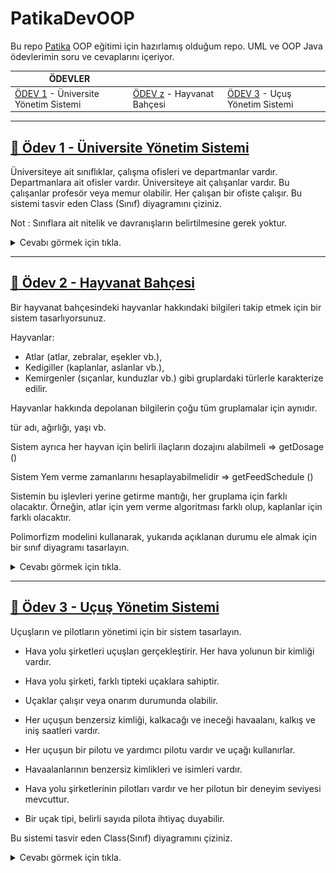 # PatikaDevOOP

Bu repo [Patika](https://patika.dev) OOP eğitimi için hazırlamış olduğum repo. UML ve OOP Java ödevlerimin soru ve cevaplarını içeriyor.

| ÖDEVLER |  |  |
|-----|-----|-----|
| [ÖDEV 1](https://github.com/furkanaliunal/PatikaDevOOP#-%C3%B6dev-1---%C3%BCniversite-y%C3%B6netim-sistemi) - Üniversite Yönetim Sistemi | [ÖDEV z](https://github.com/furkanaliunal/PatikaDevOOP#-%C3%B6dev-2---hayvanat-bah%C3%A7esi) - Hayvanat Bahçesi | [ÖDEV 3]() - Uçuş Yönetim Sistemi



---

## [📖 Ödev 1 - Üniversite Yönetim Sistemi](#-%C3%B6dev-1---%C3%BCniversite-y%C3%B6netim-sistemi)
Üniversiteye ait sınıflıklar, çalışma ofisleri ve departmanlar vardır.
Departmanlara ait ofisler vardır.
Üniversiteye ait çalışanlar vardır. Bu çalışanlar profesör veya memur olabilir.
Her çalışan bir ofiste çalışır.
Bu sistemi tasvir eden Class (Sınıf) diyagramını çiziniz.

Not : Sınıflara ait nitelik ve davranışların belirtilmesine gerek yoktur.

<details>
<summary>Cevabı görmek için tıkla.</summary>
  
![soru1](src/1.png)
</details>


---


## [📖 Ödev 2 - Hayvanat Bahçesi](#-%C3%B6dev-2---hayvanat-bah%C3%A7esi)
Bir hayvanat bahçesindeki hayvanlar hakkındaki bilgileri takip etmek için bir sistem tasarlıyorsunuz.

Hayvanlar:
- Atlar (atlar, zebralar, eşekler vb.),
- Kedigiller (kaplanlar, aslanlar vb.),
- Kemirgenler (sıçanlar, kunduzlar vb.) gibi gruplardaki türlerle karakterize edilir.

Hayvanlar hakkında depolanan bilgilerin çoğu tüm gruplamalar için aynıdır.

tür adı, ağırlığı, yaşı vb.

Sistem ayrıca her hayvan için belirli ilaçların dozajını alabilmeli => getDosage ()

Sistem Yem verme zamanlarını hesaplayabilmelidir => getFeedSchedule ()

Sistemin bu işlevleri yerine getirme mantığı, her gruplama için farklı olacaktır. Örneğin, atlar için yem verme algoritması farklı olup, kaplanlar için farklı olacaktır.

Polimorfizm modelini kullanarak, yukarıda açıklanan durumu ele almak için bir sınıf diyagramı tasarlayın.

<details>
<summary>Cevabı görmek için tıkla.</summary>
  
![soru1](src/2.png)
</details>


---


## [📖 Ödev 3 - Uçuş Yönetim Sistemi](#-%C3%B6dev-2---hayvanat-bah%C3%A7esi)
Uçuşların ve pilotların yönetimi için bir sistem tasarlayın.

- Hava yolu şirketleri uçuşları gerçekleştirir. Her hava yolunun bir kimliği vardır.

- Hava yolu şirketi, farklı tipteki uçaklara sahiptir.

- Uçaklar çalışır veya onarım durumunda olabilir.

- Her uçuşun benzersiz kimliği, kalkacağı ve ineceği havaalanı, kalkış ve iniş saatleri vardır.

- Her uçuşun bir pilotu ve yardımcı pilotu vardır ve uçağı kullanırlar.

- Havaalanlarının benzersiz kimlikleri ve isimleri vardır.

- Hava yolu şirketlerinin pilotları vardır ve her pilotun bir deneyim seviyesi mevcuttur.

- Bir uçak tipi, belirli sayıda pilota ihtiyaç duyabilir.

Bu sistemi tasvir eden Class(Sınıf) diyagramını çiziniz.
<details>
<summary>Cevabı görmek için tıkla.</summary>
  
![soru1](src/3.png)
</details>


